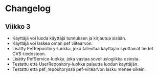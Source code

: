 # Changelog

## Viikko 3

- Käyttäjä voi luoda käyttäjä tunnuksen ja kirjautua sisään.
- Käyttäjä voi laskea oman pef viitearvon.
- Lisätty PefRepository-luokka, joka tallentaa käyttäjän syöttämät tiedot CVS-tiedostoon.
- Lisätty PefService-luokka, joka vastaa sovelluslogiikka osiosta.
- Testattu että UserRepository-luokka palautta luodun kayttäjän.
- Testattu että pef_repositoryssä pef-viitearvon lasku menee oikein.